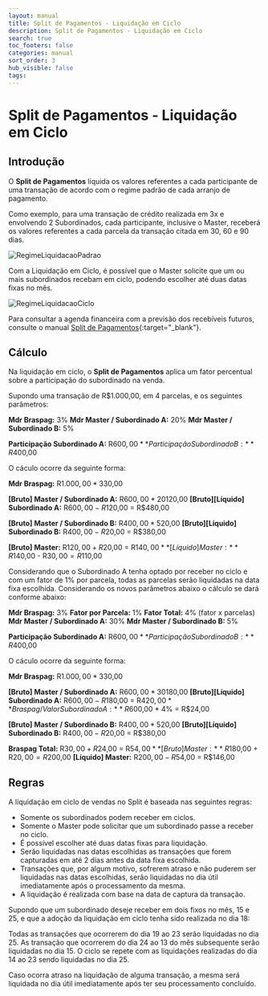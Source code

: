 ```yaml
---
layout: manual
title: Split de Pagamentos - Liquidação em Ciclo
description: Split de Pagamentos - Liquidação em Ciclo
search: true
toc_footers: false
categories: manual
sort_order: 3
hub_visible: false
tags:
---
```


# Split de Pagamentos - Liquidação em Ciclo

## Introdução

O **Split de Pagamentos** liquida os valores referentes a cada participante de uma transação de acordo com o regime padrão de cada arranjo de pagamento.

Como exemplo, para uma transação de crédito realizada em 3x e envolvendo 2 Subordinados, cada participante, inclusive o Master, receberá os valores referentes a cada parcela da transação citada em 30, 60 e 90 dias.

![RegimeLiquidacaoPadrao](https://braspag.github.io/images/braspag/split/regime-pagamento-padrao.png)

Com a Liquidação em Ciclo, é possível que o Master solicite que um ou mais subordinados recebam em ciclo, podendo escolher até duas datas fixas no mês.

![RegimeLiquidacaoCiclo](https://braspag.github.io/images/braspag/split/regime-pagamento-ciclo.png)

Para consultar a agenda financeira com a previsão dos recebíveis futuros, consulte o manual [Split de Pagamentos](https://braspag.github.io//manual/split-pagamentos-braspag#agenda-financeira){:target="_blank"}.

## Cálculo

Na liquidação em ciclo, o **Split de Pagamentos** aplica um fator percentual sobre a participação do subordinado na venda.

Supondo uma transação de R$1.000,00, em 4 parcelas, e os seguintes parâmetros:

**Mdr Braspag:** 3%
**Mdr Master / Subordinado A:** 20%
**Mdr Master / Subordinado B:** 5%

**Participação Subordinado A:** R$600,00
**Participação Subordinado B:** R$400,00

O cáculo ocorre da seguinte forma:

**Mdr Braspag:** R$1.000,00 * 3% = R$30,00

**[Bruto] Master / Subordinado A:** R$600,00 * 20% = R$120,00
**[Bruto][Líquido] Subordinado A:** R$600,00 - R$120,00 = R$480,00

**[Bruto] Master / Subordinado B:** R$400,00 * 5% = R$20,00
**[Bruto][Líquido] Subordinado B:** R$400,00 - R$20,00 = R$380,00

**[Bruto] Master:** R$120,00 + R$20,00 = R$140,00 
**[Líquido] Master:** R$140,00 - R$30,00 = R$110,00

Considerando que o Subordinado A tenha optado por receber no ciclo e com um fator de 1% por parcela, todas as parcelas serão liquidadas na data fixa escolhida. Considerando os novos parâmetros abaixo o cálculo se dará conforme abaixo:

**Mdr Braspag:** 3%
**Fator por Parcela:** 1%
**Fator Total:** 4% (fator x parcelas)
**Mdr Master / Subordinado A:** 30%
**Mdr Master / Subordinado B:** 5%

**Participação Subordinado A:** R$600,00
**Participação Subordinado B:** R$400,00

O cáculo ocorre da seguinte forma:

**Mdr Braspag:** R$1.000,00 * 3% = R$30,00

**[Bruto] Master / Subordinado A:** R$600,00 * 30% = R$180,00
**[Bruto][Líquido] Subordinado A:** R$600,00 - R$180,00 = R$420,00
**Braspag / Valor Subordinado A:** R$600,00 * 4% = R$24,00

**[Bruto] Master / Subordinado B:** R$400,00 * 5% = R$20,00
**[Bruto][Líquido] Subordinado B:** R$400,00 - R$20,00 = R$380,00

**Braspag Total:** R$30,00 + R$24,00 = R$54,00
**[Bruto] Master:** R$180,00 + R$20,00 = R$200,00 
**[Líquido] Master:** R$200,00 - R$54,00 = R$146,00

## Regras

A liquidação em ciclo de vendas no Split é baseada nas seguintes regras:

* Somente os subordinados podem receber em ciclos.
* Somente o Master pode solicitar que um subordinado passe a receber no ciclo.
* É possível escolher até duas datas fixas para liquidação.
* Serão liquidadas nas datas escolhidas as transações que forem capturadas em até 2 dias antes da data fixa escolhida.
* Transações que, por algum motivo, sofrerem atraso e não puderem ser liquidadas nas datas escolhidas, serão liquidadas no dia útil imediatamente após o processamento da mesma.
* A liquidação é realizada com base na data de captura da transação.

Supondo que um subordinado deseje receber em dois fixos no mês, 15 e 25, e que a adoção da liquidação em ciclo tenha sido realizada no dia 18:

Todas as transações que ocorrerem do dia 19 ao 23 serão liquidadas no dia 25.
As transação que ocorrerem do dia 24 ao 13 do mês subsequente serão liquidadas no dia 15. 
O ciclo se repete com as liquidações realizadas do dia 14 ao 23 sendo liquidadas no dia 25.

Caso ocorra atraso na liquidação de alguma transação, a mesma será liquidada no dia útil imediatamente após ter seu processamento concluído.





